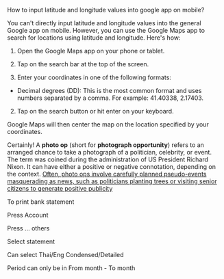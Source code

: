 How to input latitude and longitude values into google app on mobile?

You can't directly input latitude and longitude values into the general Google app on mobile. However, you can use the Google Maps app to search for locations using latitude and longitude. Here's how:

1. Open the Google Maps app on your phone or tablet.
    
2. Tap on the search bar at the top of the screen.
    
3. Enter your coordinates in one of the following formats:
    

- Decimal degrees (DD): This is the most common format and uses numbers separated by a comma. For example: 41.40338, 2.17403.

2. Tap on the search button or hit enter on your keyboard.

Google Maps will then center the map on the location specified by your coordinates.

Certainly! A **photo op** (short for **photograph opportunity**) refers to an arranged chance to take a photograph of a politician, celebrity, or event. The term was coined during the administration of US President Richard Nixon. It can have either a positive or negative connotation, depending on the context. [Often, photo ops involve carefully planned pseudo-events masquerading as news, such as politicians planting trees or visiting senior citizens to generate positive publicity](https://bing.com/search?q=Photo+ops)

To print bank statement

Press Account

Press ... others

Select statement

Can select Thai/Eng Condensed/Detailed

Period can only be in From month - To month